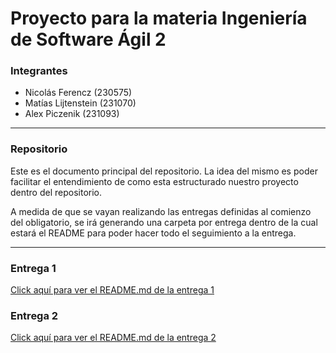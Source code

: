 # Proyecto para la materia Ingeniería de Software Ágil 2

### Integrantes
* Nicolás Ferencz (230575)
* Matías Lijtenstein (231070)
* Alex Piczenik (231093)

---

### Repositorio

Este es el documento principal del repositorio. La idea del mismo es poder facilitar el entendimiento de como esta estructurado nuestro proyecto dentro del repositorio.

A medida de que se vayan realizando las entregas definidas al comienzo del obligatorio, se irá generando una carpeta por entrega dentro de la cual estará el README para poder hacer todo el seguimiento a la entrega.

---

### Entrega 1

[Click aquí para ver el README.md de la entrega 1](https://github.com/NicolasFerencz/ISA2-Ferencz-Lijtenstein-Piczenik/blob/master/Entrega_1/README.md)

### Entrega 2

[Click aquí para ver el README.md de la entrega 2](https://github.com/NicolasFerencz/ISA2-Ferencz-Lijtenstein-Piczenik/blob/master/Entrega_2/README.md)


